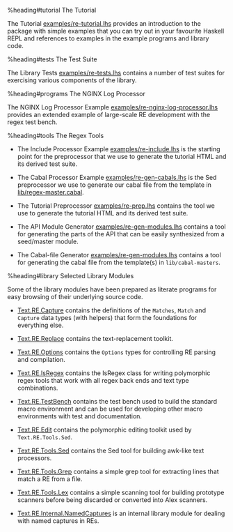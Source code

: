 %heading#tutorial The Tutorial

The Tutorial [examples/re-tutorial.lhs](re-tutorial.html)
provides an introduction to the package with simple examples that you can try
out in your favourite Haskell REPL and references to examples in the example
programs and library code.


%heading#tests The Test Suite

The Library Tests [examples/re-tests.lhs](re-tests.html)
contains a number of test suites for exercising various components of the library.


%heading#programs The NGINX Log Processor

The NGINX Log Processor Example [examples/re-nginx-log-processor.lhs](re-nginx-log-processor.html)
provides an extended example of large-scale RE development with the regex test bench.


%heading#tools The Regex Tools

  * The Include Processor Example [examples/re-include.lhs](re-include.html)
    is the starting point for the preprocessor that we use to generate the tutorial
    HTML and its derived test suite.

  * The Cabal Processor Example [examples/re-gen-cabals.lhs](re-gen-cabals.html)
    is the Sed preprocessor we use to generate our cabal file from the template
    in [lib/regex-master.cabal](https://github.com/iconnect/regex/blob/master/lib/regex-master.cabal).

  * The Tutorial Preprocessor [examples/re-prep.lhs](re-prep.html)
    contains the tool we use to generate the tutorial HTML and its derived test suite.

  * The API Module Generator [examples/re-gen-modules.lhs](re-gen-modules.html)
    contains a tool for generating the parts of the API that can be easily synthesized from a
    seed/master module.

  * The Cabal-file Generator [examples/re-gen-modules.lhs](re-gen-modules.html)
    contains a tool for generating the cabal file from the template(s) in `lib/cabal-masters`.


%heading#library Selected Library Modules

Some of the library modules have been prepared as literate programs for easy
browsing of their underlying source code.

  * [Text.RE.Capture](Capture.html) contains the definitions of the
    `Matches`, `Match` and `Capture` data types (with helpers) that form the
    foundations for everything else.

  * [Text.RE.Replace](Replace.html) contains the text-replacement toolkit.

  * [Text.RE.Options](Options.html) contains the `Options` types for
    controlling RE parsing and compilation.

  * [Text.RE.IsRegex](IsRegex.html) contains the IsRegex class for writing
    polymorphic regex tools that work with all regex back ends and text
    type combinations.

  * [Text.RE.TestBench](TestBench.html) contains the test bench used to
    build the standard macro environment and can be used for developing
    other macro environments with test and documentation.

  * [Text.RE.Edit](Edit.html) contains the polymorphic editing toolkit
    used by `Text.RE.Tools.Sed`.

  * [Text.RE.Tools.Sed](Sed.html) contains the Sed tool for building
    awk-like text processors.

  * [Text.RE.Tools.Grep](Grep.html) contains a simple grep tool for
    extracting lines that match a RE from a file.

  * [Text.RE.Tools.Lex](Lex.html) contains a simple scanning tool for
    building prototype scanners before being discarded or converted
    into Alex scanners.

  * [Text.RE.Internal.NamedCaptures](NamedCaptures.html)
    is an internal library module for dealing with named captures in REs.
